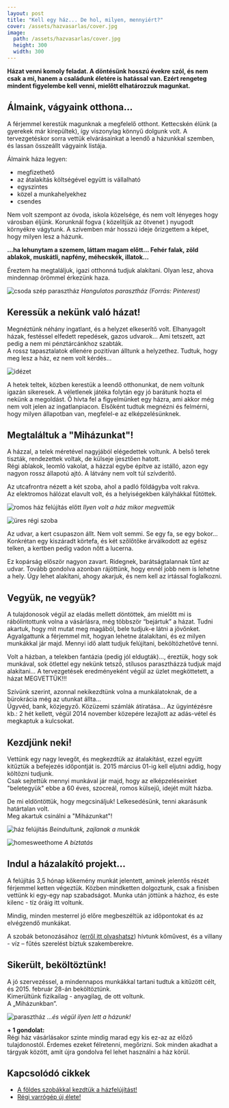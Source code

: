 ```yaml
---
layout: post
title: "Kell egy ház... De hol, milyen, mennyiért?"
cover: /assets/hazvasarlas/cover.jpg
image:
  path: /assets/hazvasarlas/cover.jpg
  height: 300
  width: 300
---
```

 
**Házat venni komoly feladat. A döntésünk hosszú évekre szól, és nem csak a mi, hanem a családunk életére is hatással van. Ezért rengeteg mindent figyelembe kell venni, mielőtt elhatározzuk magunkat.**

## Álmaink, vágyaink otthona...

A férjemmel kerestük magunknak a megfelelő otthont. Kettecskén élünk (a gyerekek már kirepültek), így viszonylag könnyű dolgunk volt. A tervezgetéskor sorra vettük elvárásainkat a leendő a házunkkal szemben, és lassan összeállt vágyaink listája. 

Álmaink háza legyen:

* megfizethető
* az átalakítás költségével együtt is vállalható 
* egyszintes
* közel a munkahelyekhez
* csendes

Nem volt szempont az óvoda, iskola közelsége, és nem volt lényeges hogy városban éljünk. 
Korunknál fogva ( közelítjük az ötvenet ) nyugodt környékre vágytunk. 
A szívemben már hosszú ideje őrizgettem a képet, hogy milyen lesz a házunk.  


**...ha lehunytam a szemem, láttam magam előtt... Fehér falak, zöld ablakok, muskátli, napfény, méhecskék, illatok...**  


Éreztem ha megtaláljuk, igazi otthonná tudjuk alakítani. Olyan lesz, ahova mindennap örömmel érkezünk haza.

![csoda szép parasztház](/assets/hazvasarlas/1jav2.png)
_Hangulatos parasztház (Forrás: Pinterest)_

## Keressük a nekünk való házat!

Megnéztünk néhány ingatlant, és a helyzet elkeserítő volt. Elhanyagolt házak, festéssel elfedett repedések, gazos udvarok… Ami tetszett,  azt pedig a nem mi pénztárcánkhoz szabták.  
A rossz tapasztalatok ellenére pozitívan álltunk a helyzethez. Tudtuk, hogy meg lesz a ház, ez nem volt kérdés...

![idézet](/assets/hazvasarlas/hazvasarlasidezet1.jpg)

A hetek teltek, közben kerestük a leendő otthonunkat, de nem voltunk igazán sikeresek. 
A véletlenek játéka folytán egy jó barátunk hozta el nekünk a megoldást. Ő hívta fel a figyelmünket egy házra, ami akkor még nem volt jelen az ingatlanpiacon. Elsőként tudtuk megnézni és felmérni, hogy milyen állapotban van, megfelel-e az elképzelésünknek. 

## Megtaláltuk a "Miházunkat"!


A házzal, a telek méretével nagyjából elégedettek voltunk. A belső terek tiszták, rendezettek voltak, de külseje ijesztően hatott.  
Régi ablakok, leomló vakolat, a házzal egybe építve az istálló, azon egy nagyon rossz állapotú ajtó. A látvány nem volt túl szívderítő.  






Az utcafrontra nézett a két szoba, ahol a padló földágyba volt rakva.  
Az elektromos hálózat elavult volt, és a helyiségekben kályhákkal fűtöttek. 

![romos ház felújítás előtt](/assets/hazvasarlas/blogjav.jpg)
_Ilyen volt a ház mikor megvettük_

![üres régi szoba](/assets/hazvasarlas/blogjav2.jpg)



Az udvar, a kert csupaszon állt. Nem volt semmi. Se egy fa, se egy bokor… Konkrétan egy kiszáradt körtefa, és két szőlőtőke árválkodott az egész telken, a kertben pedig vadon nőtt a lucerna.  


Ez kopárság először nagyon zavart. Ridegnek, barátságtalannak tűnt az udvar. Tovább gondolva azonban rájöttünk, hogy ennél jobb nem is lehetne a hely. Úgy lehet alakítani, ahogy akarjuk, és nem kell az irtással foglalkozni.


## Vegyük, ne vegyük?



A tulajdonosok végül az eladás mellett döntöttek, ám mielőtt mi is rábólintottunk volna a vásárlásra, még többször “bejártuk” a házat. Tudni akartuk, hogy mit mutat meg magából, bele tudjuk-e látni a jövőnket.  
Agyalgattunk a férjemmel mit, hogyan lehetne átalakítani, és ez milyen munkákkal jár majd. Mennyi idő alatt tudjuk felújítani, beköltözhetővé tenni.  




Volt a házban, a telekben fantázia (pedig jól eldugták)…, éreztük, hogy sok munkával, sok ötlettel egy nekünk tetsző, stílusos parasztházzá tudjuk majd alakítani…  A tervezgetések eredményeként végül az üzlet megköttetett, a házat MEGVETTÜK!!!  


Szívünk szerint, azonnal nekikezdtünk volna a munkálatoknak, de a bürokrácia még az utunkat állta...  
Ügyvéd, bank, közjegyző. Közüzemi számlák átíratása... 
Az ügyintézésre kb.: 2 hét kellett, végül 2014 november közepére lezajlott az adás-vétel és megkaptuk a kulcsokat.  


## Kezdjünk neki!


Vettünk egy nagy levegőt, és megkezdtük az átalakítást, ezzel együtt kitűztük a befejezés időpontját is. 2015 március 01-ig kell eljutni addig, hogy költözni tudjunk.  
Csak sejtettük mennyi munkával jár majd, hogy az elképzeléseinket "beletegyük" ebbe a 60 éves, szocreál, romos külsejű, idejét múlt házba. 

De mi eldöntöttük, hogy megcsináljuk! Lelkesedésünk, tenni akarásunk határtalan volt.   
Meg akartuk csinálni a "Miházunkat"!

![ház felújítás](/assets/hazvasarlas/blogjav3.jpg)
_Beindultunk, zajlanak a munkák_


![homesweethome](/assets/hazvasarlas//blogjav4.jpg)
_A bíztatás_



## Indul a házalakító projekt...


A felújítás 3,5 hónap kőkemény munkát jelentett, aminek jelentős részét férjemmel ketten végeztük. Közben mindketten dolgoztunk, csak a finisben vettünk ki egy-egy nap szabadságot. Munka után jöttünk a házhoz, és este kilenc - tíz óráig itt voltunk.  


Mindig, minden mesterrel jó előre megbeszéltük az időpontokat és az elvégzendő munkákat. 


A szobák betonozásához ([erről itt olvashatsz](/2019-02-12/szobabetonozas)) hívtunk kőművest, és a villany - víz – fűtés szerelést bíztuk szakemberekre.  


## Sikerült, beköltöztünk!

A jó szervezéssel, a mindennapos munkákkal tartani tudtuk a kitűzött célt, és 2015. február 28-án beköltöztünk.  
Kimerültünk fizikailag - anyagilag, de ott voltunk.  
A „Miházunkban”.

![parasztház](/assets/hazvasarlas/mihazunkjav2.jpg)
  _...és végül ilyen lett a házunk!_


**+ 1 gondolat:**  
Régi ház vásárlásakor szinte mindig marad egy kis ez-az az előző tulajdonostól.
Érdemes ezeket félretenni, megőrizni. Sok minden akadhat a tárgyak között, amit újra gondolva fel lehet használni a ház körül.

## Kapcsolódó cikkek
* [A földes szobákkal kezdtük a házfelújítást!](2019-02-12/szobabetonozas)
* [Régi varrógép új élete!](2019-02-12/varrogepasztal)




